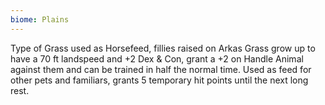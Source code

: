 ```yaml
---
biome: Plains
---
```

Type of Grass used as Horsefeed, fillies raised on Arkas Grass grow up to have a 70 ft landspeed and +2 Dex & Con, grant a +2 on Handle Animal against them and can be trained in half the normal time. Used as feed for other pets and familiars, grants 5 temporary hit points until the next long rest. 

